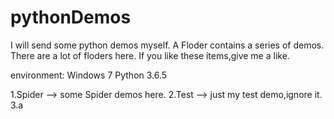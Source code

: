 # pythonDemos
I will send some python demos myself.
A Floder contains a series of demos.
There are a lot of floders here.
If you like these items,give me a like.


environment:
Windows 7
Python 3.6.5


1.Spider	--> some Spider demos here.
2.Test		--> just my test demo,ignore it.
3.a

